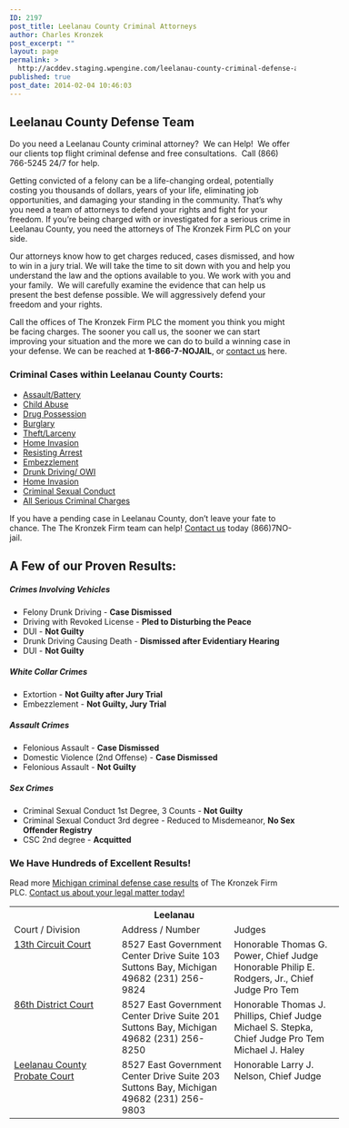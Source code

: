 ```yaml
---
ID: 2197
post_title: Leelanau County Criminal Attorneys
author: Charles Kronzek
post_excerpt: ""
layout: page
permalink: >
  http://acddev.staging.wpengine.com/leelanau-county-criminal-defense-attorneys.html
published: true
post_date: 2014-02-04 10:46:03
---
```

<div class="county-lis">
<h2>Leelanau County Defense Team</h2>
Do you need a Leelanau County criminal attorney?  We can Help!  We offer our clients top flight criminal defense and free consultations.  Call (866) 766-5245 24/7 for help.

Getting convicted of a felony can be a life-changing ordeal, potentially costing you thousands of dollars, years of your life, eliminating job opportunities, and damaging your standing in the community. That’s why you need a team of attorneys to defend your rights and fight for your freedom. If you’re being charged with or investigated for a serious crime in Leelanau County, you need the attorneys of The Kronzek Firm PLC on your side.

Our attorneys know how to get charges reduced, cases dismissed, and how to win in a jury trial. We will take the time to sit down with you and help you understand the law and the options available to you. We work with you and your family.  We will carefully examine the evidence that can help us present the best defense possible. We will aggressively defend your freedom and your rights.

Call the offices of The Kronzek Firm PLC the moment you think you might be facing charges. The sooner you call us, the sooner we can start improving your situation and the more we can do to build a winning case in your defense. We can be reached at <b>1-866-7-NOJAIL</b>, or <a href="http://acddev.staging.wpengine.com/contact-us.html">contact us</a> here.
<h3><img style="float: right; padding: 20px 0 20px 20px;" src="/images/county-img_n1.jpg" alt="" />Criminal Cases within Leelanau County Courts:</h3>
<ul class="no-bullets">
	<li><a href="http://acddev.staging.wpengine.com/assault-charges.html">Assault/Battery</a></li>
	<li><a title="Michigan Child Abuse Attorneys" href="http://acddev.staging.wpengine.com/michigan-child-abuse-attorneys-abuse-neglect-defense-lawyers.html">Child Abuse</a></li>
	<li><a href="http://acddev.staging.wpengine.com/drug-charges.html">Drug Possession</a></li>
	<li><a href="http://acddev.staging.wpengine.com/burglary-crimes.html">Burglary</a></li>
	<li><a href="http://acddev.staging.wpengine.com/theft-charges.html">Theft/Larceny</a></li>
	<li><a title="Michigan Home Invasion Attorneys" href="http://acddev.staging.wpengine.com/michigan-home-invasion-attorneys-criminal-defense-lawyers.html">Home Invasion</a></li>
	<li><a title="Michigan Embezzlement Attorneys" href="http://acddev.staging.wpengine.com/michigan-embezzlement-attorney-criminal-defense-lawyer.html">Resisting Arrest</a></li>
	<li><a title="Michigan Embezzlement Attorneys" href="http://acddev.staging.wpengine.com/michigan-embezzlement-attorney-criminal-defense-lawyer.html">Embezzlement</a></li>
	<li><a href="http://acddev.staging.wpengine.com/drunk-driving.html">Drunk Driving/ OWI</a></li>
	<li><a title="Michigan Home Invasion Attorneys" href="http://acddev.staging.wpengine.com/michigan-home-invasion-attorneys-criminal-defense-lawyers.html">Home Invasion</a></li>
	<li><a href="http://acddev.staging.wpengine.com/sex-crimes.html">Criminal Sexual Conduct</a></li>
	<li><a href="http://acddev.staging.wpengine.com">All Serious Criminal Charges</a></li>
</ul>
<p class="ctas">If you have a pending case in Leelanau County, don’t leave your fate to chance. The The Kronzek Firm team can help! <a href="http://acddev.staging.wpengine.com/contact-us.html">Contact us</a> today (866)7NO-jail.</p>

<h2>A Few of our Proven Results:</h2>
<h5>Crimes Involving Vehicles</h5>
<ul class="county-lis">
	<li>Felony Drunk Driving - <b>Case Dismissed</b></li>
	<li>Driving with Revoked License - <b>Pled to Disturbing the Peace</b></li>
	<li>DUI - <strong>Not Guilty</strong></li>
	<li>Drunk Driving Causing Death - <strong>Dismissed after Evidentiary Hearing</strong></li>
	<li>DUI - <strong>Not Guilty</strong></li>
</ul>
<h5>White Collar Crimes</h5>
<ul class="county-lis">
	<li>Extortion - <b>Not Guilty after Jury Trial</b></li>
	<li>Embezzlement - <strong>Not Guilty, Jury Trial</strong></li>
</ul>
<h5>Assault Crimes</h5>
<ul class="county-lis">
	<li>Felonious Assault - <b>Case Dismissed </b></li>
	<li>Domestic Violence (2nd Offense) - <b>Case Dismissed</b></li>
	<li>Felonious Assault - <strong>Not Guilty</strong></li>
</ul>
<h5>Sex Crimes</h5>
<ul class="county-lis">
	<li>Criminal Sexual Conduct 1st Degree, 3 Counts - <b>Not Guilty</b></li>
	<li>Criminal Sexual Conduct 3rd degree - Reduced to Misdemeanor, <strong>No Sex Offender Registry</strong></li>
	<li>CSC 2nd degree - <strong>Acquitted</strong></li>
</ul>
</div>
<div class="county-lis"></div>
<h3 class="county-lis">We Have Hundreds of Excellent Results!</h3>
<div class="county-lis">Read more <a href="http://acddev.staging.wpengine.com/proven-results.html">Michigan criminal defense case results</a> of The Kronzek Firm PLC.
<a href="http://acddev.staging.wpengine.com/contact-us.html">Contact us about your legal matter today!</a>
<table class="districts" style="width: 580px !important;" cellspacing="0">
<tbody>
<tr>
<th colspan="3">Leelanau</th>
</tr>
<tr class="subjects">
<td width="225">Court / Division</td>
<td width="225">Address / Number</td>
<td width="225">Judges</td>
</tr>
<tr>
<td valign="top"><a href="http://www.leelanau.cc/circuitcourt.asp" target="_blank">13th Circuit Court</a></td>
<td valign="top">8527 East Government Center Drive
Suite 103
Suttons Bay, Michigan 49682
(231) 256-9824</td>
<td valign="top">Honorable Thomas G. Power, Chief Judge
Honorable Philip E. Rodgers, Jr., Chief Judge Pro Tem</td>
</tr>
<tr>
<td valign="top"><a href="http://www.co.grand-traverse.mi.us/304/86th-District-Court" target="_blank">86th District Court</a></td>
<td valign="top">8527 East Government Center Drive
Suite 201
Suttons Bay, Michigan 49682
(231) 256-8250</td>
<td valign="top">Honorable Thomas J. Phillips, Chief Judge
Michael S. Stepka, Chief Judge Pro Tem
Michael J. Haley</td>
</tr>
<tr>
<td valign="top"><a title="Leelanau Probate Court" href="http://www.leelanau.cc/directory.asp">Leelanau County Probate Court</a></td>
<td valign="top">8527 East Government Center Drive
Suite 203
Suttons Bay, Michigan 49682
(231) 256-9803</td>
<td valign="top">Honorable Larry J. Nelson, Chief Judge</td>
</tr>
<!-- >
<tr>
<td valign="top"></td>
<td valign="top"></td>
<td valign="top"></td>
</tr>
<--></tbody>
</table>
</div>